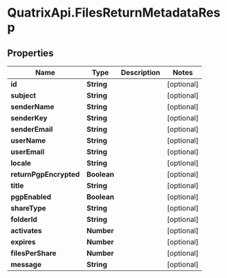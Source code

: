 # QuatrixApi.FilesReturnMetadataResp

## Properties
Name | Type | Description | Notes
------------ | ------------- | ------------- | -------------
**id** | **String** |  | [optional] 
**subject** | **String** |  | [optional] 
**senderName** | **String** |  | [optional] 
**senderKey** | **String** |  | [optional] 
**senderEmail** | **String** |  | [optional] 
**userName** | **String** |  | [optional] 
**userEmail** | **String** |  | [optional] 
**locale** | **String** |  | [optional] 
**returnPgpEncrypted** | **Boolean** |  | [optional] 
**title** | **String** |  | [optional] 
**pgpEnabled** | **Boolean** |  | [optional] 
**shareType** | **String** |  | [optional] 
**folderId** | **String** |  | [optional] 
**activates** | **Number** |  | [optional] 
**expires** | **Number** |  | [optional] 
**filesPerShare** | **Number** |  | [optional] 
**message** | **String** |  | [optional] 


